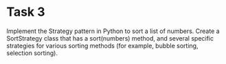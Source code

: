 # Task 3

Implement the Strategy pattern in Python to sort a list of numbers. Create a SortStrategy
class that has a sort(numbers) method, and several specific strategies for various
sorting methods (for example, bubble sorting, selection sorting).
